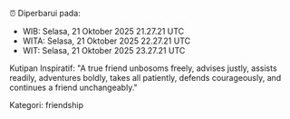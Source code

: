 ⏰ Diperbarui pada:
- WIB: Selasa, 21 Oktober 2025 21.27.21 UTC
- WITA: Selasa, 21 Oktober 2025 22.27.21 UTC
- WIT: Selasa, 21 Oktober 2025 23.27.21 UTC

Kutipan Inspiratif:
"A true friend unbosoms freely, advises justly, assists readily, adventures boldly, takes all patiently, defends courageously, and continues a friend unchangeably."


Kategori: friendship

